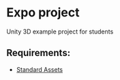 <h1>Expo project</h1>
<p>Unity 3D example project for students</p>

<h2>Requirements:</h2>
<ul>
	<li><a href="https://www.assetstore.unity3d.com/en/#!/content/32351" target="_blank">Standard Assets</a></li>
</ul>
